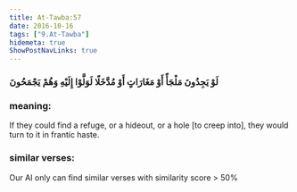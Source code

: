 ```yaml
---
title: At-Tawba:57
date: 2016-10-16
tags: ["9.At-Tawba"]
hidemeta: true 
ShowPostNavLinks: true 
---
```

### لَوْ يَجِدُونَ مَلْجَأً أَوْ مَغَارَاتٍ أَوْ مُدَّخَلًا لَوَلَّوْا إِلَيْهِ وَهُمْ يَجْمَحُونَ
### meaning: 
If they could find a refuge, or a hideout, or a hole [to creep into], they would turn to it in frantic haste.
### similar verses: 

Our AI only can find similar verses with similarity score > 50% 




